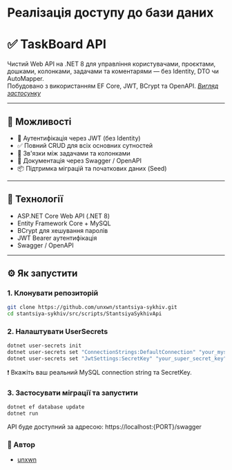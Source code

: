 # Реалізація доступу до бази даних

# ✅ TaskBoard API  
Чистий Web API на .NET 8 для управління користувачами, проєктами, дошками, колонками, задачами та коментарями — без Identity, DTO чи AutoMapper.  
Побудовано з використанням EF Core, JWT, BCrypt та OpenAPI.
[*Вигляд застосунку*](https://github.com/unxwn/stantsiya-sykhiv/tree/main/test)

---

## 🚀 Можливості
- 🔐 Аутентифікація через JWT (без Identity)
- ✅ Повний CRUD для всіх основних сутностей
- 🔁 Зв'язки між задачами та колонками
- 🔎 Документація через Swagger / OpenAPI
- 📦 Підтримка міграцій та початкових даних (Seed)

---

## 🧰 Технології
- ASP.NET Core Web API (.NET 8)
- Entity Framework Core + MySQL
- BCrypt для хешування паролів
- JWT Bearer аутентифікація
- Swagger / OpenAPI

---

## ⚙️ Як запустити

### 1. Клонувати репозиторій
```bash
git clone https://github.com/unxwn/stantsiya-sykhiv.git
cd stantsiya-sykhiv/src/scripts/StantsiyaSykhivApi
```

### 2. Налаштувати UserSecrets
```bash
dotnet user-secrets init
dotnet user-secrets set "ConnectionStrings:DefaultConnection" "your_mysql_conn_string"
dotnet user-secrets set "JwtSettings:SecretKey" "your_super_secret_key"
```
❗ Вкажіть ваш реальний MySQL connection string та SecretKey.

### 3. Застосувати міграції та запустити
```bash
dotnet ef database update
dotnet run
```
API буде доступний за адресою:
https://localhost:{PORT}/swagger

### 👤 Автор
- [unxwn](https://github.com/unxwn)

